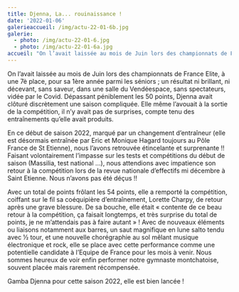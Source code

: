 ```yaml
---
title: Djenna, La... rouinaissance !
date: '2022-01-06'
galerieaccueil: /img/actu-22-01-6b.jpg
galerie:
  - photo: /img/actu-22-01-6.jpg
  - photo: /img/actu-22-01-6a.jpg
accueil: "On l’avait laissée au mois de Juin lors des championnats de France Elite, à une 7è place, pour sa 1ère année parmi les séniors "
---
```


On l’avait laissée au mois de Juin lors des championnats de France Elite, à une 7è place, pour sa 1ère année parmi les séniors ; un résultat ni brillant, ni décevant, sans saveur, dans une salle du Vendéespace, sans spectateurs, vidée par le Covid. Dépassant péniblement les 50 points, Djenna avait clôturé discrètement une saison compliquée. Elle même l’avouait à la sortie de la compétition, il n’y avait pas de surprises, compte tenu des entraînements qu’elle avait produits.

En ce début de saison 2022, marqué par un changement d’entraîneur (elle est désormais entraînée par Eric et Monique Hagard toujours au Pôle France de St Etienne), nous l’avons retrouvée étincelante et surprenante !! Faisant volontairement l’impasse sur les tests et compétitions du début de saison (Massilia, test national …), nous attendions avec impatience son retour à la compétition lors de la revue nationale d’effectifs mi décembre à Saint Etienne. Nous n’avons pas été déçus !!

Avec un total de points frôlant les 54 points, elle a remporté la compétition, coiffant sur le fil sa coéquipière d’entraînement, Lorette Charpy, de retour après une grave blessure. De sa bouche, elle était « contente de ce beau retour à la compétition, ça faisait longtemps, et très surprise du total de points, je ne m’attendais pas à faire autant » ! Avec de nouveaux éléments ou liaisons notamment aux barres, un saut magnifique en lune salto tendu avec ½ tour, et une nouvelle chorégraphie au sol mêlant musique électronique et rock, elle se place avec cette performance comme une potentielle candidate à l’Equipe de France pour les mois à venir. Nous sommes heureux de voir enfin performer notre gymnaste montchatoise, souvent placée mais rarement récompensée.

Gamba Djenna pour cette saison 2022, elle est bien lancée !
